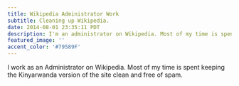 ```yaml
---
title: Wikipedia Administrator Work
subtitle: Cleaning up Wikipedia.
date: 2014-08-01 23:35:11 PDT
description: I'm an administrator on Wikipedia. Most of my time is spent keeping the Kinyarwanda version of the site clean and free of spam.
featured_image: ''
accent_color: '#79589F'
--- 
```


I work as an Administrator on Wikipedia. Most of my time is spent keeping the Kinyarwanda version of the site clean and free of spam.
